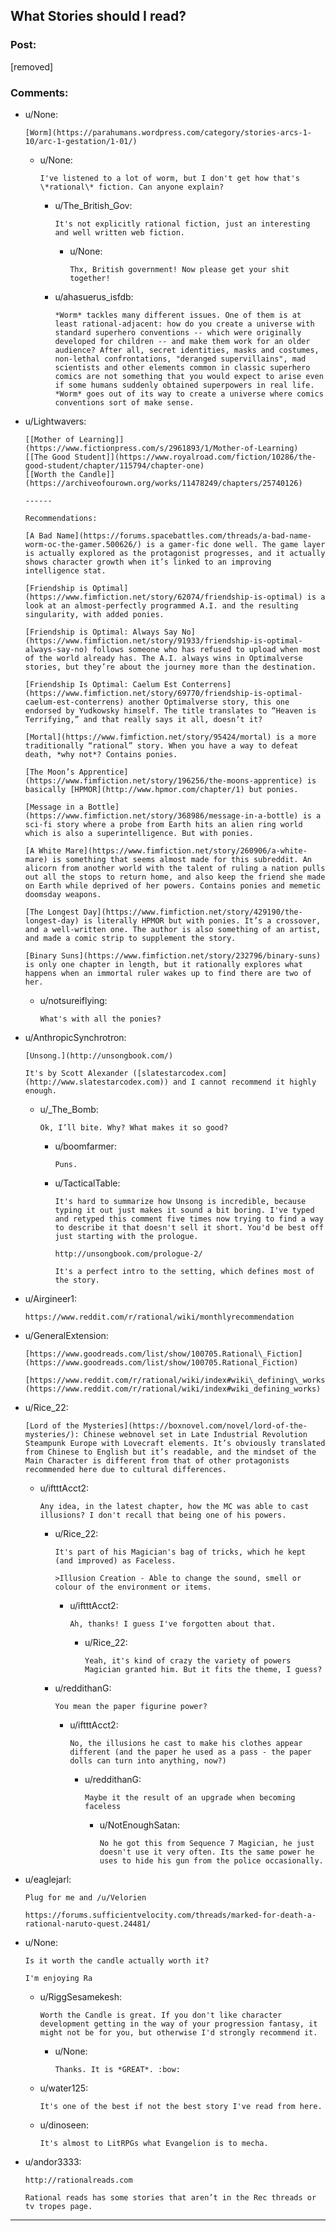 ## What Stories should I read?

### Post:

[removed]

### Comments:

- u/None:
  ```
  [Worm](https://parahumans.wordpress.com/category/stories-arcs-1-10/arc-1-gestation/1-01/)
  ```

  - u/None:
    ```
    I've listened to a lot of worm, but I don't get how that's \*rational\* fiction. Can anyone explain?
    ```

    - u/The_British_Gov:
      ```
      It's not explicitly rational fiction, just an interesting and well written web fiction.
      ```

      - u/None:
        ```
        Thx, British government! Now please get your shit together!
        ```

    - u/ahasuerus_isfdb:
      ```
      *Worm* tackles many different issues. One of them is at least rational-adjacent: how do you create a universe with standard superhero conventions -- which were originally developed for children -- and make them work for an older audience? After all, secret identities, masks and costumes, non-lethal confrontations, "deranged supervillains", mad scientists and other elements common in classic superhero comics are not something that you would expect to arise even if some humans suddenly obtained superpowers in real life. *Worm* goes out of its way to create a universe where comics conventions sort of make sense.
      ```

- u/Lightwavers:
  ```
  [[Mother of Learning]](https://www.fictionpress.com/s/2961893/1/Mother-of-Learning)  
  [[The Good Student]](https://www.royalroad.com/fiction/10286/the-good-student/chapter/115794/chapter-one)  
  [[Worth the Candle]](https://archiveofourown.org/works/11478249/chapters/25740126)

  ------

  Recommendations:

  [A Bad Name](https://forums.spacebattles.com/threads/a-bad-name-worm-oc-the-gamer.500626/) is a gamer-fic done well. The game layer is actually explored as the protagonist progresses, and it actually shows character growth when it’s linked to an improving intelligence stat.

  [Friendship is Optimal](https://www.fimfiction.net/story/62074/friendship-is-optimal) is a look at an almost-perfectly programmed A.I. and the resulting singularity, with added ponies.

  [Friendship is Optimal: Always Say No](https://www.fimfiction.net/story/91933/friendship-is-optimal-always-say-no) follows someone who has refused to upload when most of the world already has. The A.I. always wins in Optimalverse stories, but they’re about the journey more than the destination.

  [Friendship Is Optimal: Caelum Est Conterrens](https://www.fimfiction.net/story/69770/friendship-is-optimal-caelum-est-conterrens) another Optimalverse story, this one endorsed by Yudkowsky himself. The title translates to “Heaven is Terrifying,” and that really says it all, doesn’t it?

  [Mortal](https://www.fimfiction.net/story/95424/mortal) is a more traditionally “rational” story. When you have a way to defeat death, *why not*? Contains ponies.

  [The Moon’s Apprentice](https://www.fimfiction.net/story/196256/the-moons-apprentice) is basically [HPMOR](http://www.hpmor.com/chapter/1) but ponies.

  [Message in a Bottle](https://www.fimfiction.net/story/368986/message-in-a-bottle) is a sci-fi story where a probe from Earth hits an alien ring world which is also a superintelligence. But with ponies.

  [A White Mare](https://www.fimfiction.net/story/260906/a-white-mare) is something that seems almost made for this subreddit. An alicorn from another world with the talent of ruling a nation pulls out all the stops to return home, and also keep the friend she made on Earth while deprived of her powers. Contains ponies and memetic doomsday weapons.

  [The Longest Day](https://www.fimfiction.net/story/429190/the-longest-day) is literally HPMOR but with ponies. It’s a crossover, and a well-written one. The author is also something of an artist, and made a comic strip to supplement the story.

  [Binary Suns](https://www.fimfiction.net/story/232796/binary-suns) is only one chapter in length, but it rationally explores what happens when an immortal ruler wakes up to find there are two of her.
  ```

  - u/notsureiflying:
    ```
    What's with all the ponies?
    ```

- u/AnthropicSynchrotron:
  ```
  [Unsong.](http://unsongbook.com/)

  It's by Scott Alexander ([slatestarcodex.com](http://www.slatestarcodex.com)) and I cannot recommend it highly enough.
  ```

  - u/_The_Bomb:
    ```
    Ok, I’ll bite. Why? What makes it so good?
    ```

    - u/boomfarmer:
      ```
      Puns.
      ```

    - u/TacticalTable:
      ```
      It's hard to summarize how Unsong is incredible, because typing it out just makes it sound a bit boring. I've typed and retyped this comment five times now trying to find a way to describe it that doesn't sell it short. You'd be best off just starting with the prologue.

      http://unsongbook.com/prologue-2/

      It's a perfect intro to the setting, which defines most of the story.
      ```

- u/Airgineer1:
  ```
  https://www.reddit.com/r/rational/wiki/monthlyrecommendation
  ```

- u/GeneralExtension:
  ```
  [https://www.goodreads.com/list/show/100705.Rational\_Fiction](https://www.goodreads.com/list/show/100705.Rational_Fiction)

  [https://www.reddit.com/r/rational/wiki/index#wiki\_defining\_works](https://www.reddit.com/r/rational/wiki/index#wiki_defining_works)
  ```

- u/Rice_22:
  ```
  [Lord of the Mysteries](https://boxnovel.com/novel/lord-of-the-mysteries/): Chinese webnovel set in Late Industrial Revolution Steampunk Europe with Lovecraft elements. It’s obviously translated from Chinese to English but it’s readable, and the mindset of the Main Character is different from that of other protagonists recommended here due to cultural differences.
  ```

  - u/iftttAcct2:
    ```
    Any idea, in the latest chapter, how the MC was able to cast illusions? I don't recall that being one of his powers.
    ```

    - u/Rice_22:
      ```
      It's part of his Magician's bag of tricks, which he kept (and improved) as Faceless.

      >Illusion Creation - Able to change the sound, smell or colour of the environment or items.
      ```

      - u/iftttAcct2:
        ```
        Ah, thanks! I guess I've forgotten about that.
        ```

        - u/Rice_22:
          ```
          Yeah, it's kind of crazy the variety of powers Magician granted him. But it fits the theme, I guess?
          ```

    - u/reddithanG:
      ```
      You mean the paper figurine power?
      ```

      - u/iftttAcct2:
        ```
        No, the illusions he cast to make his clothes appear different (and the paper he used as a pass - the paper dolls can turn into anything, now?)
        ```

        - u/reddithanG:
          ```
          Maybe it the result of an upgrade when becoming faceless
          ```

          - u/NotEnoughSatan:
            ```
            No he got this from Sequence 7 Magician, he just doesn't use it very often. Its the same power he uses to hide his gun from the police occasionally.
            ```

- u/eaglejarl:
  ```
  Plug for me and /u/Velorien

  https://forums.sufficientvelocity.com/threads/marked-for-death-a-rational-naruto-quest.24481/
  ```

- u/None:
  ```
  Is it worth the candle actually worth it?

  I'm enjoying Ra
  ```

  - u/RiggSesamekesh:
    ```
    Worth the Candle is great. If you don't like character development getting in the way of your progression fantasy, it might not be for you, but otherwise I'd strongly recommend it.
    ```

    - u/None:
      ```
      Thanks. It is *GREAT*. :bow:
      ```

  - u/water125:
    ```
    It's one of the best if not the best story I've read from here.
    ```

  - u/dinoseen:
    ```
    It's almost to LitRPGs what Evangelion is to mecha.
    ```

- u/andor3333:
  ```
  http://rationalreads.com

  Rational reads has some stories that aren’t in the Rec threads or tv tropes page.
  ```

---

